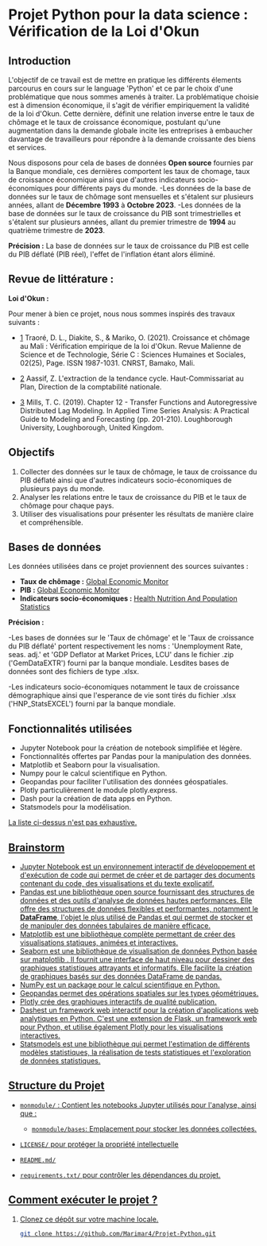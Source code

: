 # Projet Python pour la data science : Vérification de la Loi d'Okun 
 

## Introduction

L'objectif de ce travail est de mettre en pratique les différents élements parcourus en cours sur le language 'Python' et ce par le choix d'une problématique que nous sommes amenés à traiter. La problématique choisie est à dimension économique, il s'agit de vérifier empiriquement la validité de la loi d'Okun. Cette dernière, définit une relation inverse entre le taux de chômage et le taux de croissance économique, postulant qu'une augmentation dans la demande globale incite les entreprises à embaucher davantage de travailleurs pour répondre à la demande croissante des biens et services.

Nous disposons pour cela de bases de données **Open source** fournies par la Banque mondiale, ces dernières comportent les taux de chomage, taux de croissance économique ainsi que d'autres indicateurs socio-économiques pour différents pays du monde.
   -Les données de la base de données sur le taux de chômage sont mensuelles et s'étalent sur plusieurs années, allant de **Décembre 1993** à **Octobre 2023**.
   -Les données de la base de données sur le taux de croissance du PIB sont trimestrielles et s'étalent sur plusieurs années, allant du premier trimestre de **1994** au quatrième trimestre de **2023**.

**Précision :** La base de données sur le taux de croissance du PIB est celle du PIB déflaté (PIB réel), l'effet de l'inflation étant alors éliminé.


## Revue de littérature : 

**Loi d'Okun :** 

Pour mener à bien ce projet, nous nous sommes inspirés des travaux suivants : 

- [1](https://revues.ml/index.php/rmst/article/view/2202/1508) Traoré, D. L., Diakite, S., & Mariko, O. (2021). Croissance et chômage au Mali : Vérification empirique de la loi d'Okun. Revue Malienne de Science et de Technologie, Série C : Sciences Humaines et Sociales, 02(25), Page. ISSN 1987-1031. CNRST, Bamako, Mali.

- [2](https://www.insee.fr/fr/statistiques/fichier/2646286/05-aassif-extraction-de-la-tendance-cycle.pdf) Aassif, Z. L'extraction de la tendance cycle. Haut-Commissariat au Plan, Direction de la comptabilité nationale. 

- [3](https://doi.org/10.1016/B978-0-12-813117-6.00012-0) Mills, T. C. (2019). Chapter 12 - Transfer Functions and Autoregressive Distributed Lag Modeling. In Applied Time Series Analysis: A Practical Guide to Modeling and Forecasting (pp. 201-210). Loughborough University, Loughborough, United Kingdom. 

## Objectifs

1. Collecter des données sur le taux de chômage, le taux de croissance du PIB déflaté ainsi que d'autres indicateurs socio-économiques de plusieurs pays du monde.
2. Analyser les relations entre le taux de croissance du PIB et le taux de chômage pour chaque pays.
3. Utiliser des visualisations pour présenter les résultats de manière claire et compréhensible.

## Bases de données

Les données utilisées dans ce projet proviennent des sources suivantes :

- **Taux de chômage :** [Global Economic Monitor](https://datacatalog.worldbank.org/search/dataset/0037798/Global-Economic-Monitor)
- **PIB :** [Global Economic Monitor](https://datacatalog.worldbank.org/search/dataset/0037798/Global-Economic-Monitor)
- **Indicateurs socio-économiques :** [Health Nutrition And Population Statistics](https://datacatalog.worldbank.org/search/dataset/0037652/Health-Nutrition-and-Population-Statistics)

**Précision :** 

   -Les bases de données sur le 'Taux de chômage' et le 'Taux de croissance du PIB déflaté' portent respectivement les noms : 'Unemployment Rate, seas. adj.' et 'GDP Deflator at Market Prices, LCU' dans le fichier .zip ('GemDataEXTR') fourni par la banque mondiale. Lesdites bases de données sont des fichiers de type .xlsx.

   -Les indicateurs socio-économiques notamment le taux de croissance démographique ainsi que l'esperance de vie sont tirés du fichier .xlsx ('HNP_StatsEXCEL') fourni par la banque mondiale.

## Fonctionnalités utilisées

- Jupyter Notebook pour la création de notebook simplifiée et légère.
- Fonctionnalités offertes par Pandas pour la manipulation des données.
- Matplotlib et Seaborn pour la visualisation.
- Numpy pour le calcul scientifique en Python. 
- Geopandas pour faciliter l'utilisation des données géospatiales.
- Plotly particulièrement le module plotly.express.
- Dash pour la création de data apps en Python.
- Statsmodels pour la modélisation.

<u> La liste ci-dessus n'est pas exhaustive. <u>

## Brainstorm

- [Jupyter Notebook](https://docs.jupyter.org/en/latest/) est un environnement interactif de développement et d'exécution de code qui permet de créer et de partager des documents contenant du code, des visualisations et du texte explicatif.
- [Pandas](https://pandas.pydata.org/docs/index.html) est une bibliothèque open source fournissant des structures de données et des outils d'analyse de données hautes performances. Elle offre des structures de données flexibles et performantes, notamment le **DataFrame**, l'objet le plus utilisé de Pandas et qui permet de stocker et de manipuler des données tabulaires de manière efficace. 
- [Matplotlib](https://matplotlib.org/stable/index.html) est une bibliothèque complète permettant de créer des visualisations statiques, animées et interactives.
- [Seaborn](https://seaborn.pydata.org/) est une bibliothèque de visualisation de données Python basée sur matplotlib . Il fournit une interface de haut niveau pour dessiner des graphiques statistiques attrayants et informatifs. Elle facilite la création de graphiques basés sur des données DataFrame de pandas.
- [NumPy](https://numpy.org/doc/) est un package pour le calcul scientifique en Python. 
- [Geopandas](https://geopandas.org/en/stable/) permet des opérations spatiales sur les types géométriques.
- [Plotly](https://plotly.com/python/) crée des graphiques interactifs de qualité publication. 
- [Dash](https://dash.plotly.com/)est un framework web interactif pour la création d'applications web analytiques en Python. C'est une extension de Flask, un framework web pour Python, et utilise également Plotly pour les visualisations interactives.
- [Statsmodels](https://www.statsmodels.org/stable/index.html) est une bibliothèque qui permet l'estimation de différents modèles statistiques, la réalisation de tests statistiques et l'exploration de données statistiques. 


## [Structure du Projet](https://pythonds.linogaliana.fr/content/getting-started/04_python_practice.html)

- `monmodule/` : Contient les notebooks Jupyter utilisés pour l'analyse, ainsi que :

   - `monmodule/bases`: Emplacement pour stocker les données collectées.

- `LICENSE/` pour protéger la propriété intellectuelle
- `README.md/`
- `requirements.txt/` pour contrôler les dépendances du projet.

## Comment exécuter le projet ?

1. Clonez ce dépôt sur votre machine locale.

   ```bash
   git clone https://github.com/Marimar4/Projet-Python.git
